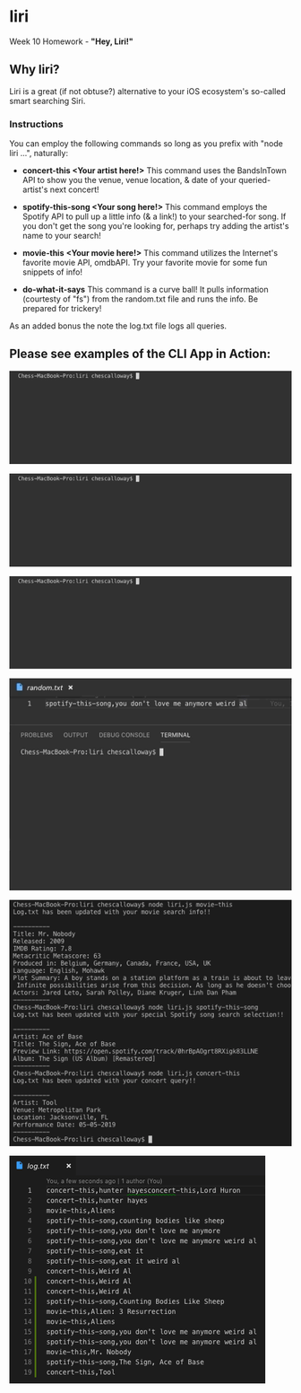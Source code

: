 # liri
Week 10 Homework - **"Hey, Liri!"**

## Why liri?
Liri is a great (if not obtuse?) alternative to your iOS ecosystem's so-called smart searching Siri.

### Instructions
You can employ the following commands so long as you prefix with "node liri ...", naturally:
* **concert-this <Your artist here!>**
This command uses the BandsInTown API to show you the venue, venue location, & date of your queried-artist's next concert!

* **spotify-this-song <Your song here!>**
This command employs the Spotify API to pull up a little info (& a link!) to your searched-for song. If you don't get the song you're looking for, perhaps try adding the artist's name to your search!

* **movie-this** **<Your movie here!>**
This command utilizes the Internet's favorite movie API, omdbAPI. Try your favorite movie for some fun snippets of info!

* **do-what-it-says**
This command is a curve ball! It pulls information (courtesty of "fs") from the random.txt file and runs the info. Be prepared for trickery!



As an added bonus the note the log.txt file logs all queries.

## Please see examples of the CLI App in Action:

![Gif concert-this](./images/concert-this.gif)



![Gif spotify-this-song](./images/spotify-this-song.gif)



![Gif movie-this](./images/movie-this.gif)


![Gif do-what-it-says](./images/do-what-it-says.gif)


![Image blank-queries](./images/blank-queries.png)


![Image log-screencap](./images/log-screencap.png)
